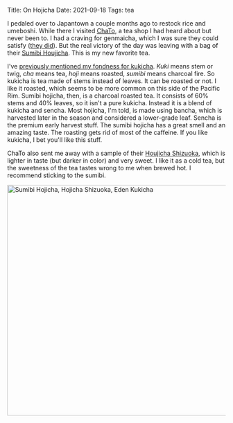 Title: On Hojicha
Date: 2021-09-18
Tags: tea

I pedaled over to Japantown a couple months ago to restock rice and umeboshi. While there I visited [ChaTo](https://www.sfchato.com/), a tea shop I had heard about but never been to. I had a craving for genmaicha, which I was sure they could satisfy ([they did](https://www.sfchato.com/genmaicha)). But the real victory of the day was leaving with a bag of their [Sumibi Houjicha](https://www.sfchato.com/product-page/houjicha-1). This is my new favorite tea.

I've [previously mentioned my fondness for kukicha](/2018/12/kukicha/). *Kuki* means stem or twig, *cha* means tea, *hoji* means roasted, *sumibi* means charcoal fire. So kukicha is tea made of stems instead of leaves. It can be roasted or not. I like it roasted, which seems to be more common on this side of the Pacific Rim. Sumibi hojicha, then, is a charcoal roasted tea. It consists of 60% stems and 40% leaves, so it isn't a pure kukicha. Instead it is a blend of kukicha and sencha. Most hojicha, I'm told, is made using bancha, which is harvested later in the season and considered a lower-grade leaf. Sencha is the premium early harvest stuff. The sumibi hojicha has a great smell and an amazing taste. The roasting gets rid of most of the caffeine. If you like kukicha, I bet you'll like this stuff.

ChaTo also sent me away with a sample of their [Houjicha Shizuoka](https://www.sfchato.com/product-page/houjicha), which is lighter in taste (but darker in color) and very sweet. I like it as a cold tea, but the sweetness of the tea tastes wrong to me when brewed hot. I recommend sticking to the sumibi.

<a href="https://www.flickr.com/photos/pigmonkey/51490361897/in/dateposted/" title="Sumibi Hojicha, Hojicha Shizuoka, Eden Kukicha"><img src="https://live.staticflickr.com/65535/51490361897_e6d67cd2ce_c.jpg" width="800" height="533" alt="Sumibi Hojicha, Hojicha Shizuoka, Eden Kukicha"></a>
